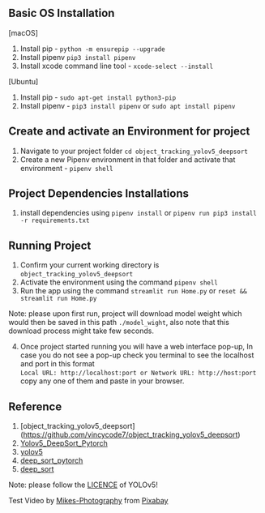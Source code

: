 

## Basic OS Installation
[macOS]
1. Install pip - `python -m ensurepip --upgrade`
2. Install pipenv `pip3 install pipenv`
3. Install xcode command line tool - `xcode-select --install`

[Ubuntu]
1. Install pip - `sudo apt-get install python3-pip`
2. Install pipenv - `pip3 install pipenv` or `sudo apt install pipenv`

## Create and activate an Environment for project
1. Navigate to your project folder `cd object_tracking_yolov5_deepsort`
2. Create a new Pipenv environment in that folder and activate that environment - `pipenv shell`

## Project Dependencies Installations
1. install dependencies using   `pipenv install` or `pipenv run pip3 install -r requirements.txt`

## Running Project
1. Confirm your current working directory is `object_tracking_yolov5_deepsort`
2. Activate the environment using the command  `pipenv shell`
3. Run the app using the command `streamlit run Home.py` or `reset && streamlit run Home.py`

Note: please upon first run, project will download model weight which would then be saved in this path `./model_wight`, also note that this download process might take few seconds.

4. Once project started running you will have a web interface pop-up, In case you do not see a pop-up check you terminal to see the  localhost and port in this format    
`Local URL: http://localhost:port or Network URL: http://host:port` copy any one of them and paste in your browser.

## Reference
1) [object_tracking_yolov5_deepsort] (https://github.com/vincycode7/object_tracking_yolov5_deepsort)
2) [Yolov5_DeepSort_Pytorch](https://github.com/mikel-brostrom/Yolov5_DeepSort_Pytorch)   
3) [yolov5](https://github.com/ultralytics/yolov5)  
4) [deep_sort_pytorch](https://github.com/ZQPei/deep_sort_pytorch)       
5) [deep_sort](https://github.com/nwojke/deep_sort)   

Note: please follow the [LICENCE](https://github.com/ultralytics/yolov5/blob/master/LICENSE) of YOLOv5! 

Test Video by <a href="https://pixabay.com/users/mikes-photography-1860391/?utm_source=link-attribution&amp;utm_medium=referral&amp;utm_campaign=video&amp;utm_content=2165">Mikes-Photography</a> from <a href="https://pixabay.com//?utm_source=link-attribution&amp;utm_medium=referral&amp;utm_campaign=video&amp;utm_content=2165">Pixabay</a>